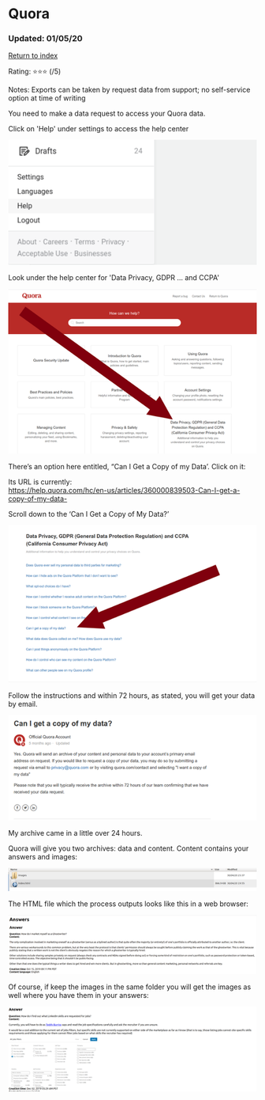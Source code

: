 # Quora

### Updated: 01/05/20

[Return to index](https://github.com/danielrosehilljlm/CloudBackupApproaches)

Rating: ⭐⭐⭐ (/5)

Notes: Exports can be taken by request data from support; no self-service option at time of writing


<p>You need to make a data request to access your Quora data. 

<p>Click on 'Help' under settings to access the help center

![Quora](/images/quora_2.png)

<p>Look under the help center for 'Data Privacy, GDPR ... and CCPA'

![Quora](/images/quora_1.png)

<p>There’s an option here entitled, “Can I Get a Copy of my Data’. Click on it:

Its URL is currently:<br/>
https://help.quora.com/hc/en-us/articles/360000839503-Can-I-get-a-copy-of-my-data-

Scroll down to the ‘Can I Get a Copy of My Data?’

![Quora](/images/quora_3.png)

Follow the instructions and within 72 hours, as stated, you will get your data by email.

![Quora](/images/quora_4.png)

My archive came in a little over 24 hours.

Quora will give you two archives: data and content. Content contains your answers and images:

![Quora](/images/quora_5.png)

The HTML file which the process outputs looks like this in a web browser:

![Quora](/images/quora_6.png)

Of course, if keep the images in the same folder you will get the images as well where you have them in your answers:

![Quora](/images/quora_7.png)
